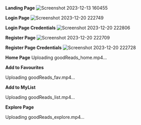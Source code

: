 **Landing Page**
![Screenshot 2023-12-13 160455](https://github.com/SoubarnikaS/React_IRC/assets/125237552/ae0c55c3-5dc2-44de-9e57-588f58065f88)


**Login Page**
![Screenshot 2023-12-20 222749](https://github.com/SoubarnikaS/React_IRC/assets/125237552/6638cd54-3122-4f2b-8d16-5526522ccd0b)


**Login Page Credentials**
![Screenshot 2023-12-20 222806](https://github.com/SoubarnikaS/React_IRC/assets/125237552/3607c0d0-fd0e-4578-9aa8-5cdc341b4bf3)

**Register Page**
![Screenshot 2023-12-20 222709](https://github.com/SoubarnikaS/React_IRC/assets/125237552/970f1343-f53f-4e35-b36d-20746c1ba7d7)


**Register Page Credentials**
![Screenshot 2023-12-20 222728](https://github.com/SoubarnikaS/React_IRC/assets/125237552/77d6a263-d756-4fad-9f55-51835e5f9c24)

**Home Page**
Uploading goodReads_home.mp4…

**Add to Favourites**

Uploading goodReads_fav.mp4…

**Add to MyList**

Uploading goodReads_list.mp4…

**Explore Page**

Uploading goodReads_explore.mp4…










